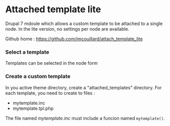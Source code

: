 # Attached template lite

Drupal 7 mdoule which allows a custom template to be attached to a single node. In the lite version, no settings per node are available.

Github home : https://github.com/jmcouillard/attach_template_lite

### Select a template

Templates can be selected in the node form

### Create a custom template

In you active theme directory, create a "attached_templates" directory. For each template, you need to create to files :

 - mytemplate.inc
 - mytemplate.tpl.php

The file named *mytemplate.inc* must include a funcion named `mytemplate()`.